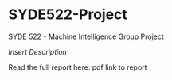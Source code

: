 # SYDE522-Project

SYDE 522 - Machine Intelligence Group Project

*Insert Description*

Read the full report here:  pdf link to report 
